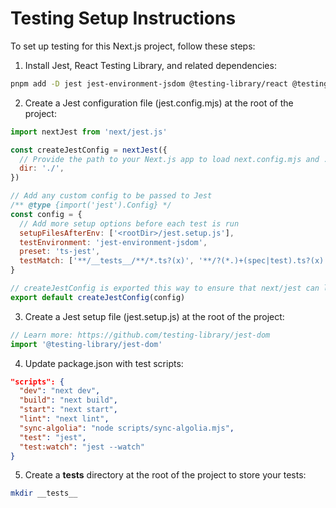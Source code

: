 # Testing Setup Instructions

To set up testing for this Next.js project, follow these steps:

1. Install Jest, React Testing Library, and related dependencies:

```bash
pnpm add -D jest jest-environment-jsdom @testing-library/react @testing-library/jest-dom @testing-library/user-event @types/jest
```

2. Create a Jest configuration file (jest.config.mjs) at the root of the project:

```javascript
import nextJest from 'next/jest.js'

const createJestConfig = nextJest({
  // Provide the path to your Next.js app to load next.config.mjs and .env files in your test environment
  dir: './',
})

// Add any custom config to be passed to Jest
/** @type {import('jest').Config} */
const config = {
  // Add more setup options before each test is run
  setupFilesAfterEnv: ['<rootDir>/jest.setup.js'],
  testEnvironment: 'jest-environment-jsdom',
  preset: 'ts-jest',
  testMatch: ['**/__tests__/**/*.ts?(x)', '**/?(*.)+(spec|test).ts?(x)'],
}

// createJestConfig is exported this way to ensure that next/jest can load the Next.js config which is async
export default createJestConfig(config)
```

3. Create a Jest setup file (jest.setup.js) at the root of the project:

```javascript
// Learn more: https://github.com/testing-library/jest-dom
import '@testing-library/jest-dom'
```

4. Update package.json with test scripts:

```json
"scripts": {
  "dev": "next dev",
  "build": "next build",
  "start": "next start",
  "lint": "next lint",
  "sync-algolia": "node scripts/sync-algolia.mjs",
  "test": "jest",
  "test:watch": "jest --watch"
}
```

5. Create a __tests__ directory at the root of the project to store your tests:

```bash
mkdir __tests__
```